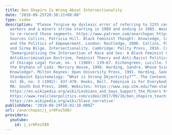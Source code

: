 ```yaml
---
title: Ben Shapiro Is Wrong About Intersectionality
date: "2019-09-25T20:38:21+08:00"
type: video
description: 'Please forgive my dyslexic error of referring to 12th century factory
  workers and a miners strike starting in 1989 and ending in 1985. Wasn''t in a position
  to re-record those segments. https://www.patreon.com/anarchopac https://twitter.com/anarchopac
  Sources Collins, Patricia Hill. Black Feminist Thought: Knowledge, Consciousness,
  and the Politics of Empowerment. London: Routledge, 2000. Collins, Patricia Hill,
  and Sirma Bilge. Intersectionality. Cambridge: Polity Press, 2016. Crenshaw, Kimberle.
  “Demarginalizing the Intersection of Race and Sex: A Black Feminist Critique of
  Antidiscrimination Doctrine, Feminist Theory and Anti-Racist Politics.” University
  of Chicago Legal Forum, no. 1 (1989): 139–67. Eichengreen, Lucille. Rumkowski and
  the Orphans of Lodz. Mercury House, 1998. Harding, Sandra. Whose Science? Whose
  Knowledge?. Milton Keynes: Open University Press, 1991. Harding, Sandra. “Rethinking
  Standpoint Epistemology: “What is Strong Objectivity?””. The Centennial Review,
  Vol 36, no. 3 (1992): 437-470. Hooks, Bell. Feminism is For Everybody. Cambridge,
  MA: South End Press, 2000. Websites: https://www.iep.utm.edu/fem-stan/ https://www.jacobinmag.com/2017/05/black-panthers-young-patriots-fred-hampton
  https://en.wikipedia.org/wiki/Lesbians_and_Gays_Support_the_Miners https://youtu.be/RPTwDO0sh-E
  https://www.realclearpolitics.com/video/2017/09/16/ben_shapiro_teaching_minorities_they_are_perpetual_victims_is_false_backward_and_hurts_them.html?mobile_redirect=false
  https://en.wikipedia.org/wiki/Slave_narrative'
publishdate: "2018-09-29T16:02:10.000Z"
url: /anarchopac/j_srHFez588/
providers:
  youtube:
    id: j_srHFez588
---
```

